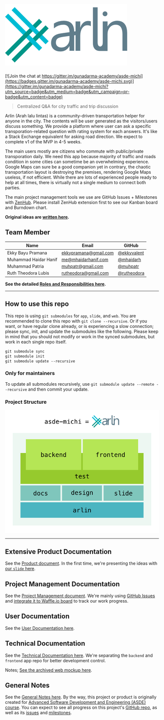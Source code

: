 # ![Arlin by Michi](design/brand/arlin_logo_color.png)

[![Join the chat at https://gitter.im/gunadarma-academy/asde-michi](https://badges.gitter.im/gunadarma-academy/asde-michi.svg)](https://gitter.im/gunadarma-academy/asde-michi?utm_source=badge&utm_medium=badge&utm_campaign=pr-badge&utm_content=badge)

> Centralized Q&A for city traffic and trip discussion

Arlin (Arah lalu lintas) is a community-driven transportation helper for anyone in the city. The contents will be user generated as the visitors/users discuss something. We provide a platform where user can ask a specific transporation-related question with rating system for each answers. It's like a Stack Exchange equivalent for asking road direction. We expect to complete v1 of the MVP in 4-5 weeks.

The main users mostly are citizens who commute with public/private transporation daily. We need this app because majority of traffic and roads condition in some cities can sometime be an overwhelming experience. Google Maps can sure be a good companion yet in contrary, the chaotic transportation layout is destroying the premises, rendering Google Maps useless, if not efficient. While there are lots of experienced people ready to help at all times, there is virtually not a single medium to connect both parties.

The main project management tools we use are GitHub Issues + Milestones with [ZenHub](https://zenhub.io). Please install ZenHub extension first to see our Kanban board and Burndown chart.

**Original ideas are [written here](docs/IDEAS.markdown).**

## Team Member

| Name                  | Email                 | GitHub |
|-----------------------|-----------------------|--------|
| Ekky Bayu Pramana     | ekkypramana@gmail.com | [@ekkyvalent](https://github.com/ekkyvalent)
| Muhammad Haidar Hanif | me@mhaidarhanif.com   | [@mhaidarh](https://github.com/mhaidarh)
| Muhammad Patria       | muhpatr@gmail.com     | [@muhpatr](https://github.com/muhpatr)
| Ruth Theodora Lubis   | rutheodora@gmail.com  | [@rutheodora](https://github.com/rutheodora)

**See the detailed [Roles and Responsibilities here](docs/ROLES.markdown).**

--------------------------------------------------

## How to use this repo

This repo is using `git submodules` for `app`, `slide`, and `web`. You are recommended to clone this repo with `git clone --recursive`. Or if you want, or have regular clone already, or is experiencing a slow connection; please sync, init, and update the submodules like the following. Please keep in mind that you should not modify or work in the synced submodules, but work in each single repo itself.

```
git submodule sync
git submodule init
git submodule update --recursive
```

### Only for maintainers

To update all submodules recursively, use `git submodule update --remote --recursive` and then commit your update.

### Project Structure

![Project Structure](./docs/PROJECT-STRUCTURE.png)

--------------------------------------------------

## Extensive Product Documentation

See the [Product document](docs/product.markdown).
In the first time, we're presenting the ideas with [our `slide` here](https://github.com/gunadarma-academy/asde-michi-slide).

## Project Management Documentation

See the [Project Management document](docs/project-management.markdown).
We're mainly using [GitHub Issues](https://github.com/gunadarma-academy/asde-michi/issues) and [integrate it to Waffle.io board](https://waffle.io/gunadarma-academy/asde-michi) to track our work progress.

## User Documentation

See the [User Documentation here](docs/user-documentation.markdown).

## Technical Documentation

See the [Technical Documentation here](docs/technical-documentation.markdown).
We're separating the `backend` and `frontend` app repo for better development control.

Notes; [See the archived web mockup here](https://github.com/gunadarma-academy/asde-michi-web).

## General Notes

See the [General Notes here](docs/NOTES.markdown).
By the way, this project or product is originally created for [Advanced Software Development and Engineering (ASDE) course](https://github.com/gunadarma-academy/ASDE). You can expect to see all progress on this project's [GitHub repo](https://github.com/gunadarma-academy/asde-michi), as well as its [issues](https://github.com/gunadarma-academy/asde-michi/issues) and [milestones](https://github.com/gunadarma-academy/asde-michi/milestones).
